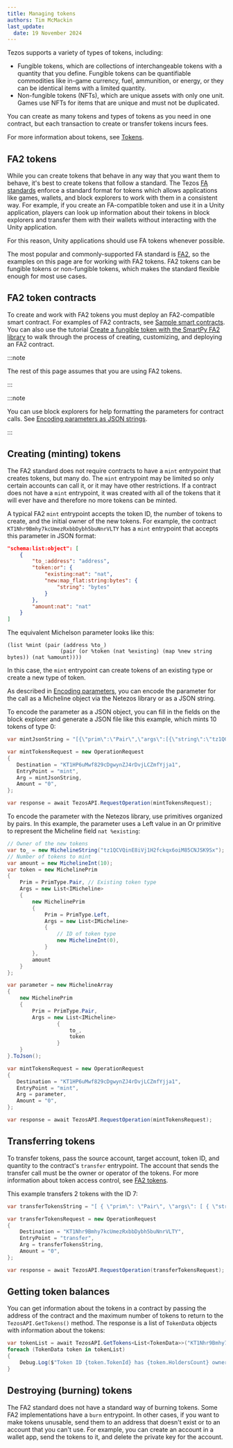 ```yaml
---
title: Managing tokens
authors: Tim McMackin
last_update:
  date: 19 November 2024
---
```


Tezos supports a variety of types of tokens, including:

- Fungible tokens, which are collections of interchangeable tokens with a quantity that you define.
Fungible tokens can be quantifiable commodities like in-game currency, fuel, ammunition, or energy, or they can be identical items with a limited quantity.
- Non-fungible tokens (NFTs), which are unique assets with only one unit.
Games use NFTs for items that are unique and must not be duplicated.

You can create as many tokens and types of tokens as you need in one contract, but each transaction to create or transfer tokens incurs fees.

For more information about tokens, see [Tokens](/architecture/tokens).

## FA2 tokens

While you can create tokens that behave in any way that you want them to behave, it's best to create tokens that follow a standard.
The Tezos [FA standards](/architecture/tokens#token-standards) enforce a standard format for tokens which allows applications like games, wallets, and block explorers to work with them in a consistent way.
For example, if you create an FA-compatible token and use it in a Unity application, players can look up information about their tokens in block explorers and transfer them with their wallets without interacting with the Unity application.

For this reason, Unity applications should use FA tokens whenever possible.

The most popular and commonly-supported FA standard is [FA2](/architecture/tokens/FA2), so the examples on this page are for working with FA2 tokens.
FA2 tokens can be fungible tokens or non-fungible tokens, which makes the standard flexible enough for most use cases.

## FA2 token contracts

To create and work with FA2 tokens you must deploy an FA2-compatible smart contract.
For examples of FA2 contracts, see [Sample smart contracts](/smart-contracts/samples).
You can also use the tutorial [Create a fungible token with the SmartPy FA2 library](/smart-contracts/samples) to walk through the process of creating, customizing, and deploying an FA2 contract.

:::note

The rest of this page assumes that you are using FA2 tokens.

:::

:::note

You can use block explorers for help formatting the parameters for contract calls.
See [Encoding parameters as JSON strings](/unity/calling-contracts#encoding-parameters-as-json-strings).

:::

## Creating (minting) tokens

The FA2 standard does not require contracts to have a `mint` entrypoint that creates tokens, but many do.
The `mint` entrypoint may be limited so only certain accounts can call it, or it may have other restrictions.
If a contract does not have a `mint` entrypoint, it was created with all of the tokens that it will ever have and therefore no more tokens can be minted.

A typical FA2 `mint` entrypoint accepts the token ID, the number of tokens to create, and the initial owner of the new tokens.
For example, the contract `KT1Nhr9Bmhy7kcUmezRxbbDybh5buNnrVLTY` has a `mint` entrypoint that accepts this parameter in JSON format:

```json
"schema:list:object": [
    {
        "to_:address": "address",
        "token:or": {
            "existing:nat": "nat",
            "new:map_flat:string:bytes": {
                "string": "bytes"
            }
        },
        "amount:nat": "nat"
    }
]
```

The equivalent Michelson parameter looks like this:

```michelson
(list %mint (pair (address %to_)
                 (pair (or %token (nat %existing) (map %new string bytes)) (nat %amount))))
```

In this case, the `mint` entrypoint can create tokens of an existing type or create a new type of token.

As described in [Encoding parameters](/unity/calling-contracts#encoding-parameters), you can encode the parameter for the call as a Micheline object via the Netezos library or as a JSON string.

To encode the parameter as a JSON object, you can fill in the fields on the block explorer and generate a JSON file like this example, which mints 10 tokens of type 0:

```csharp
var mintJsonString = "[{\"prim\":\"Pair\",\"args\":[{\"string\":\"tz1QCVQinE8iVj1H2fckqx6oiM85CNJSK9Sx\"},{\"prim\":\"Pair\",\"args\":[{\"prim\":\"Left\",\"args\":[{\"int\":\"0\"}]},{\"int\":\"10\"}]}]}]";

var mintTokensRequest = new OperationRequest
{
   Destination = "KT1HP6uMwf829cDgwynZJ4rDvjLCZmfYjja1",
   EntryPoint = "mint",
   Arg = mintJsonString,
   Amount = "0",
};

var response = await TezosAPI.RequestOperation(mintTokensRequest);
```

To encode the parameter with the Netezos library, use primitives organized by pairs.
In this example, the parameter uses a Left value in an Or primitive to represent the Micheline field `nat %existing`:

```csharp
// Owner of the new tokens
var to_ = new MichelineString("tz1QCVQinE8iVj1H2fckqx6oiM85CNJSK9Sx");
// Number of tokens to mint
var amount = new MichelineInt(10);
var token = new MichelinePrim
{
    Prim = PrimType.Pair, // Existing token type
    Args = new List<IMicheline>
    {
        new MichelinePrim
        {
            Prim = PrimType.Left,
            Args = new List<IMicheline>
            {
                // ID of token type
                new MichelineInt(0),
            }
        },
        amount
    }
};

var parameter = new MichelineArray
{
    new MichelinePrim
    {
        Prim = PrimType.Pair,
        Args = new List<IMicheline>
                {
                    to_,
                    token
                }
    }
}.ToJson();

var mintTokensRequest = new OperationRequest
{
   Destination = "KT1HP6uMwf829cDgwynZJ4rDvjLCZmfYjja1",
   EntryPoint = "mint",
   Arg = parameter,
   Amount = "0",
};

var response = await TezosAPI.RequestOperation(mintTokensRequest);
```

## Transferring tokens

To transfer tokens, pass the source account, target account, token ID, and quantity to the contract's `transfer` entrypoint.
The account that sends the transfer call must be the owner or operator of the tokens.
For more information about token access control, see [FA2 tokens](/architecture/tokens/FA2).

This example transfers 2 tokens with the ID 7:

```csharp
var transferTokensString = "[ { \"prim\": \"Pair\", \"args\": [ { \"string\": \"tz1QCVQinE8iVj1H2fckqx6oiM85CNJSK9Sx\" }, [ { \"prim\": \"Pair\", \"args\": [ { \"string\": \"tz1hQKqRPHmxET8du3fNACGyCG8kZRsXm2zD\" }, { \"prim\": \"Pair\", \"args\": [ { \"int\": \"7\" }, { \"int\": \"2\" } ] } ] } ] ] } ]";

var transferTokensRequest = new OperationRequest
{
    Destination = "KT1Nhr9Bmhy7kcUmezRxbbDybh5buNnrVLTY",
    EntryPoint = "transfer",
    Arg = transferTokensString,
    Amount = "0",
};

var response = await TezosAPI.RequestOperation(transferTokensRequest);
```

## Getting token balances

You can get information about the tokens in a contract by passing the address of the contract and the maximum number of tokens to return to the `TezosAPI.GetTokens()` method.
The response is a list of `TokenData` objects with information about the tokens:

```csharp
var tokenList = await TezosAPI.GetTokens<List<TokenData>>("KT1Nhr9Bmhy7kcUmezRxbbDybh5buNnrVLTY", 20);
foreach (TokenData token in tokenList)
{
    Debug.Log($"Token ID {token.TokenId} has {token.HoldersCount} owners.");
}
```

## Destroying (burning) tokens

The FA2 standard does not have a standard way of burning tokens.
Some FA2 implementations have a `burn` entrypoint.
In other cases, if you want to make tokens unusable, send them to an address that doesn't exist or to an account that you can't use.
For example, you can create an account in a wallet app, send the tokens to it, and delete the private key for the account.
